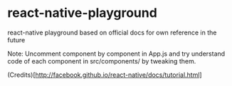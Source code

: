 # react-native-playground
react-native playground based on official docs for own reference in the future

Note: Uncomment component by component in App.js and try understand code of each component in src/components/ by tweaking them.

(Credits)[http://facebook.github.io/react-native/docs/tutorial.html]
